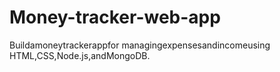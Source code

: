 # Money-tracker-web-app
Buildamoneytrackerappfor managingexpensesandincomeusing HTML,CSS,Node.js,andMongoDB.

